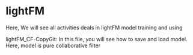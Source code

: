 # lightFM
Here, We will see all activities deals in lightFM model training and using 

lightFM_CF-CopyGit:
In this file, you will see how to save and load  model. Here, model is pure collaborative filter 


